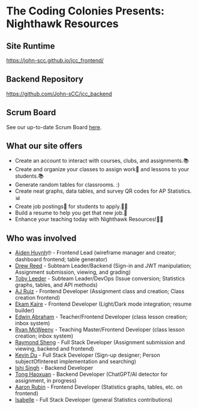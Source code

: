 # The Coding Colonies Presents: Nighthawk Resources

## Site Runtime

https://john-scc.github.io/jcc_frontend/

## Backend Repository

https://github.com/John-sCC/jcc_backend

## Scrum Board

See our up-to-date Scrum Board [here]().

## What our site offers

- Create an account to interact with courses, clubs, and assignments.📚
- Create and organize your classes to assign work📝 and lessons to your students.📚
- Generate random tables for classrooms. :)
- Create neat graphs, data tables, and survey QR codes for AP Statistics.📊
- Create job postings📑 for students to apply.💼👔
- Build a resume to help you get that new job.💸
- Enhance your teaching today with Nighthawk Resources!🦅🦅

## Who was involved

- [Aiden Huynh](https://github.com/aidenhuynh)🤓 - Frontend Lead (wireframe manager and creator; dashboard frontend; table generator)
- [Drew Reed](https://github.com/drewreed2005) - Subteam Leader/Backend (Sign-in and JWT manipulation; Assignment submission, viewing, and grading)
- [Toby Leeder](https://github.com/Toby-Leeder) - Subteam Leader/DevOps (Issue conversion; Statistics graphs, tables, and API methods)
- [AJ Ruiz](https://github.com/KKcbal) - Frontend Developer (Assignment class and creation; Class creation frontend)
- [Ekam Kaire](https://github.com/Ekamjot-Kaire) - Frontend Developer (Light/Dark mode integration; resume builder)
- [Edwin Abraham](https://github.com/EdwinKuttappi) - Teacher/Frontend Developer (class lesson creation; inbox system)
- [Ryan McWeeny](https://github.com/Ryanrob327) - Teaching Master/Frontend Developer (class lesson creation; inbox system)
- [Raymond Sheng](https://github.com/raymondYsheng) - Full Stack Developer (Assignment submission and viewing, backend and frontend)
- [Kevin Du](https://github.com/DasMoge124) - Full Stack Developer (Sign-up designer; Person subjectOfInterest implementation and searching)
- [Ishi Singh](https://github.com/Ishi-Singh) - Backend Developer
- [Tong Haoxuan]() - Backend Developer (ChatGPT/AI detector for assignment, in progress)
- [Aaron Rubin](https://github.com/aaron-rub) - Frontend Developer (Statistics graphs, tables, etc. on frontend)
- [Isabelle](https://github.com/isabelle926) - Full Stack Developer (general Statistics contributions)
